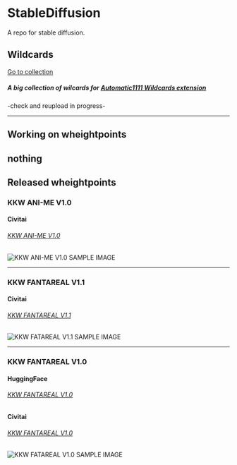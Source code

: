 # StableDiffusion
A repo for stable diffusion.

## Wildcards
[Go to collection](https://github.com/devilkkw/StableDiffusion/tree/main/Wildcards "Go to collection")
##### A big collection of wilcards for [Automatic1111 Wildcards extension](https://github.com/AUTOMATIC1111/stable-diffusion-webui-wildcards "Wildcards Homepage")

-check and reupload in progress-

---
## Working on wheightpoints
  nothing
---
## Released wheightpoints
### KKW ANI-ME V1.0
#### Civitai
###### [KKW ANI-ME V1.0](https://civitai.com/models/5033/kkw-ani-me-v10 "kkw models")
![KKW ANI-ME V1.0 SAMPLE IMAGE](https://imagecache.civitai.com/xG1nkqKTMzGDvpLrqFT7WA/627b6381-7123-4e41-cddc-e9226494ba00/width=400 "KKW ANI-ME V1.0")

---
### KKW FANTAREAL V1.1
#### Civitai
###### [KKW FANTAREAL V1.1](https://civitai.com/models/4723/kkw-fantareal-v11 "kkw models")
![KKW FATAREAL V1.1 SAMPLE IMAGE](https://imagecache.civitai.com/xG1nkqKTMzGDvpLrqFT7WA/a63f7c80-e26b-44b9-2991-280f3c9a5d00/width=1024 "KKW FANTAREAL V1.1")

---
### KKW FANTAREAL V1.0
#### HuggingFace
###### [KKW FANTAREAL V1.0](https://huggingface.co/devilkkw/KKW_FANTAREAL_V1.0 "kkw models")

#### Civitai
###### [KKW FANTAREAL V1.0](https://civitai.com/models/3782/kkw-fantareal-v10 "kkw models")

![KKW FATAREAL V1.0 SAMPLE IMAGE](https://s3.amazonaws.com/moonup/production/uploads/1672798387706-63076d1ecd148dbc5e4ccf57.jpeg "KKW FANTAREAL V1.0")
